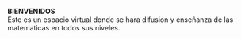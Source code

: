 **BIENVENIDOS**  
Este es un espacio virtual donde se hara difusion y enseñanza de las matematicas en todos sus niveles.
